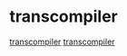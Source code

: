 # transcompiler

[transcompiler](https://github.com/septag/glslcc)
[transcompiler](https://github.com/zanellia/prometeo)
